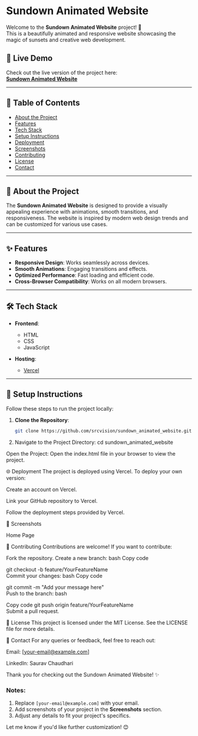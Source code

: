 # Sundown Animated Website  

Welcome to the **Sundown Animated Website** project! 🌅  
This is a beautifully animated and responsive website showcasing the magic of sunsets and creative web development.  

## 🚀 Live Demo  
Check out the live version of the project here:  
[**Sundown Animated Website**](https://sundown-animated-website-black.vercel.app/)  

---

## 📜 Table of Contents  
- [About the Project](#about-the-project)  
- [Features](#features)  
- [Tech Stack](#tech-stack)  
- [Setup Instructions](#setup-instructions)  
- [Deployment](#deployment)  
- [Screenshots](#screenshots)  
- [Contributing](#contributing)  
- [License](#license)  
- [Contact](#contact)  

---

## 🌟 About the Project  
The **Sundown Animated Website** is designed to provide a visually appealing experience with animations, smooth transitions, and responsiveness. The website is inspired by modern web design trends and can be customized for various use cases.  

---

## ✨ Features  
- **Responsive Design**: Works seamlessly across devices.  
- **Smooth Animations**: Engaging transitions and effects.  
- **Optimized Performance**: Fast loading and efficient code.  
- **Cross-Browser Compatibility**: Works on all modern browsers.  

---

## 🛠 Tech Stack  
- **Frontend**:  
  - HTML  
  - CSS  
  - JavaScript  

- **Hosting**:  
  - [Vercel](https://vercel.com/)  

---

## 📝 Setup Instructions  
Follow these steps to run the project locally:  

1. **Clone the Repository**:  
   ```bash  
   git clone https://github.com/srcvision/sundown_animated_website.git
2. Navigate to the Project Directory:
cd sundown_animated_website
 
Open the Project:
Open the index.html file in your browser to view the project.

🌐 Deployment
The project is deployed using Vercel.
To deploy your own version:

Create an account on Vercel.

Link your GitHub repository to Vercel.

Follow the deployment steps provided by Vercel.

📸 Screenshots

Home Page

🤝 Contributing
Contributions are welcome! If you want to contribute:

Fork the repository.
Create a new branch:
bash
Copy code

git checkout -b feature/YourFeatureName  
Commit your changes:
bash
Copy code

git commit -m "Add your message here"  
Push to the branch:
bash

Copy code
git push origin feature/YourFeatureName  
Submit a pull request.

📜 License
This project is licensed under the MIT License. See the LICENSE file for more details.

📧 Contact
For any queries or feedback, feel free to reach out:


Email: [your-email@example.com]

LinkedIn: Saurav Chaudhari

Thank you for checking out the Sundown Animated Website! ✨

### Notes:
1. Replace `[your-email@example.com]` with your email.  
2. Add screenshots of your project in the **Screenshots** section.  
3. Adjust any details to fit your project's specifics.  

Let me know if you'd like further customization! 😊  
